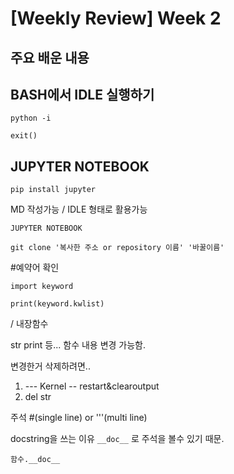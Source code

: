 # [Weekly Review] Week 2



## 주요 배운 내용











## BASH에서 IDLE 실행하기

`python -i`

`exit()`



## JUPYTER NOTEBOOK

`pip install jupyter`

MD 작성가능 / IDLE 형태로 활용가능



`JUPYTER NOTEBOOK`







`git clone '복사한 주소 or repository 이름' '바꿀이름'`



#예약어 확인

`import keyword`

`print(keyword.kwlist)`



/ 내장함수

str print 등... 함수 내용 변경 가능함. 

변경한거 삭제하려면..

1. --- Kernel -- restart&clearoutput
2. del str



주석 #(single line) or '''(multi line)

docstring을 쓰는 이유 `__doc__` 로 주석을 볼수 있기 때문. 

`함수.__doc__`